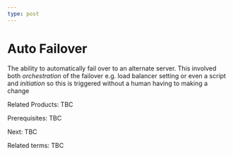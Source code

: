 ```yaml
---
type: post
---
```

# Auto Failover

The ability to automatically fail over to an alternate server. This involved both _orchestration_ of the failover e.g. load balancer setting or even a script and _initiation_ so this is triggered without a human having to making a change

Related Products: TBC

Prerequisites: TBC

Next: TBC

Related terms: TBC
